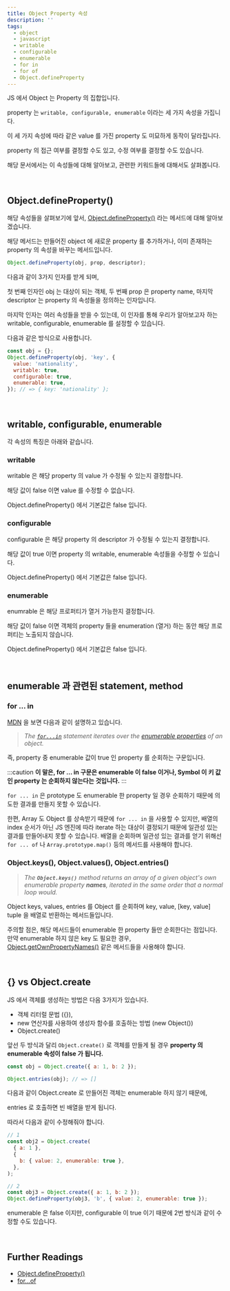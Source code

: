 ```yaml
---
title: Object Property 속성
description: ''
tags:
  - object
  - javascript
  - writable
  - configurable
  - enumerable
  - for in
  - for of
  - Object.defineProperty
---
```


JS 에서 Object 는 Property 의 집합입니다.

property 는 `writable, configurable, enumerable` 이라는 세 가지 속성을 가집니다.

이 세 가지 속성에 따라 같은 value 를 가진 property 도 미묘하게 동작이 달라집니다.

property 의 접근 여부를 결정할 수도 있고, 수정 여부를 결정할 수도 있습니다.

해당 문서에서는 이 속성들에 대해 알아보고, 관련한 키워드들에 대해서도 살펴봅니다.

<br />

## Object.defineProperty()

해당 속성들을 살펴보기에 앞서, [Object.defineProperty()](https://developer.mozilla.org/en-US/docs/Web/JavaScript/Reference/Global_Objects/Object/defineProperty) 라는 메서드에 대해 알아보겠습니다.

해당 메서드는 만들어진 object 에 새로운 property 를 추가하거나, 이미 존재하는 property 의 속성을 바꾸는 메서드입니다.

```js
Object.defineProperty(obj, prop, descriptor);
```

다음과 같이 3가지 인자를 받게 되며,

첫 번째 인자인 obj 는 대상이 되는 객체, 두 번째 prop 은 property name, 마지막 descriptor 는 property 의 속성들을 정의하는 인자입니다.

마지막 인자는 여러 속성들을 받을 수 있는데, 이 인자를 통해 우리가 알아보고자 하는 writable, configurable, enumerable 를 설정할 수 있습니다.

다음과 같은 방식으로 사용합니다.

```js
const obj = {};
Object.defineProperty(obj, 'key', {
  value: 'nationality',
  writable: true,
  configurable: true,
  enumerable: true,
}); // => { key: 'nationality' };
```

<br />

## writable, configurable, enumerable

각 속성의 특징은 아래와 같습니다.

### writable

writable 은 해당 property 의 value 가 수정될 수 있는지 결정합니다.

해당 값이 false 이면 value 를 수정할 수 없습니다.

Object.defineProperty() 에서 기본값은 false 입니다.

### configurable

configurable 은 해당 property 의 descriptor 가 수정될 수 있는지 결정합니다.

해당 값이 true 이면 property 의 writable, enumerable 속성들을 수정할 수 있습니다.

Object.defineProperty() 에서 기본값은 false 입니다.

### enumerable

enumrable 은 해당 프로퍼티가 열거 가능한지 결정합니다.

해당 값이 false 이면 객체의 property 들을 enumeration (열거) 하는 동안 해당 프로퍼티는 노출되지 않습니다.

Object.defineProperty() 에서 기본값은 false 입니다.

<br />

## enumerable 과 관련된 statement, method

### for ... in

[MDN](https://developer.mozilla.org/en-US/docs/Web/JavaScript/Reference/Statements/for...of#difference_between_for...of_and_for...in) 을 보면 다음과 같이 설명하고 있습니다.

> _The [`for...in`](https://developer.mozilla.org/en-US/docs/Web/JavaScript/Reference/Statements/for...in) statement iterates over the [enumerable properties](https://developer.mozilla.org/en-US/docs/Web/JavaScript/Enumerability_and_ownership_of_properties) of an object._

즉, property 중 enumerable 값이 true 인 property 를 순회하는 구문입니다.

:::caution
**이 말은, for ... in 구문은 enumerable 이 false 이거나, Symbol 이 키 값인 property 는 순회하지 않는다는 것입니다.**
:::

`for ... in` 은 prototype 도 enumerable 한 property 일 경우 순회하기 때문에 의도한 결과를 만들지 못할 수 있습니다.

한편, Array 도 Object 를 상속받기 때문에 `for ... in` 을 사용할 수 있지만, 배열의 index 순서가 아닌 JS 엔진에 따라 iterate 하는 대상이 결정되기 때문에 일관성 있는 결과를 만들어내지 못할 수 있습니다.
배열을 순회하며 일관성 있는 결과를 얻기 위해선 `for ... of` 나 `Array.prototype.map()` 등의 메서드를 사용해야 합니다.

### Object.keys(), Object.values(), Object.entries()

> _The **`Object.keys()`** method returns an array of a given object's own enumerable property **names**, iterated in the same order that a normal loop would._

Object keys, values, entries 를 Object 를 순회하며 key, value, [key, value] tuple 을 배열로 반환하는 메서드들입니다.

주의할 점은, 해당 메서드들이 enumerable 한 property 들만 순회한다는 점입니다.
만약 enumerable 하지 않은 key 도 필요한 경우, [Object.getOwnPropertyNames()](https://developer.mozilla.org/en-US/docs/Web/JavaScript/Reference/Global_Objects/Object/getOwnPropertyNames) 같은 메서드들을 사용해야 합니다.

<br />

## {} vs Object.create

JS 에서 객체를 생성하는 방법은 다음 3가지가 있습니다.

- 객체 리터럴 문법 ({}),
- new 연산자를 사용하여 생성자 함수를 호출하는 방법 (new Object())
- Object.create()

앞선 두 방식과 달리 `Object.create()` 로 객체를 만들게 될 경우 **property 의 enumerable 속성이 false 가 됩니다.**

```js
const obj = Object.create({ a: 1, b: 2 });

Object.entries(obj); // => []
```

다음과 같이 Object.create 로 만들어진 객체는 enumerable 하지 않기 때문에,

entries 로 호출하면 빈 배열을 받게 됩니다.

따라서 다음과 같이 수정해줘야 합니다.

```js
// 1
const obj2 = Object.create(
  { a: 1 },
  {
    b: { value: 2, enumerable: true },
  },
);

// 2
const obj3 = Object.create({ a: 1, b: 2 });
Object.defineProperty(obj3, 'b', { value: 2, enumerable: true });
```

enumerable 은 false 이지만, configurable 이 true 이기 때문에 2번 방식과 같이 수정할 수도 있습니다.

<br />

## Further Readings

- [Object.defineProperty()](https://developer.mozilla.org/en-US/docs/Web/JavaScript/Reference/Global_Objects/Object/defineProperty)
- [for...of](https://developer.mozilla.org/en-US/docs/Web/JavaScript/Reference/Statements/for...of#difference_between_for...of_and_for...in)
